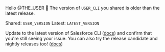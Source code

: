 Hello @THE_USER :wave:  The version of `USER_CLI` you shared is older than the latest release.

Shared: `USER_VERSION`
Latest: `LATEST_VERSION`

Update to the latest version of Salesforce CLI ([docs](https://developer.salesforce.com/docs/atlas.en-us.sfdx_setup.meta/sfdx_setup/sfdx_setup_update_cli.htm)) and confirm that you're still seeing your issue.
You can also try the release candidate and nightly releases too! ([docs](https://developer.salesforce.com/docs/atlas.en-us.sfdx_setup.meta/sfdx_setup/sfdx_setup_install_cli_rc.htm))
